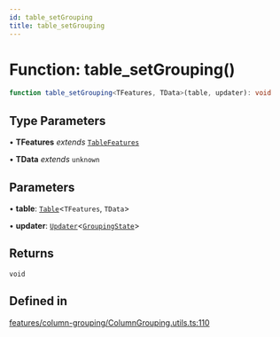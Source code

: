 ```yaml
---
id: table_setGrouping
title: table_setGrouping
---
```


# Function: table\_setGrouping()

```ts
function table_setGrouping<TFeatures, TData>(table, updater): void
```

## Type Parameters

• **TFeatures** *extends* [`TableFeatures`](../interfaces/tablefeatures.md)

• **TData** *extends* `unknown`

## Parameters

• **table**: [`Table`](../type-aliases/table.md)\<`TFeatures`, `TData`\>

• **updater**: [`Updater`](../type-aliases/updater.md)\<[`GroupingState`](../type-aliases/groupingstate.md)\>

## Returns

`void`

## Defined in

[features/column-grouping/ColumnGrouping.utils.ts:110](https://github.com/TanStack/table/blob/b1e6b79157b0debc7222660572b06c8b857f4605/packages/table-core/src/features/column-grouping/ColumnGrouping.utils.ts#L110)
